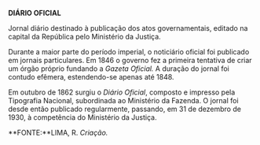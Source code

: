 **DIÁRIO OFICIAL**

Jornal diário destinado à publicação dos atos governamentais, editado na
capital da República pelo Ministério da Justiça.

Durante a maior parte do período imperial, o noticiário oficial foi
publicado em jornais particulares. Em 1846 o governo fez a primeira
tentativa de criar um órgão próprio fundando a *Gazeta Oficial.* A
duração do jornal foi contudo efêmera, estendendo-se apenas até 1848.

Em outubro de 1862 surgiu o *Diário Oficial*, composto e impresso pela
Tipografia Nacional, subordinada ao Ministério da Fazenda. O jornal foi
desde então publicado regularmente, passando, em 31 de dezembro de 1930,
à competência do Ministério da Justiça.

**FONTE:**LIMA, R. *Criação.*

